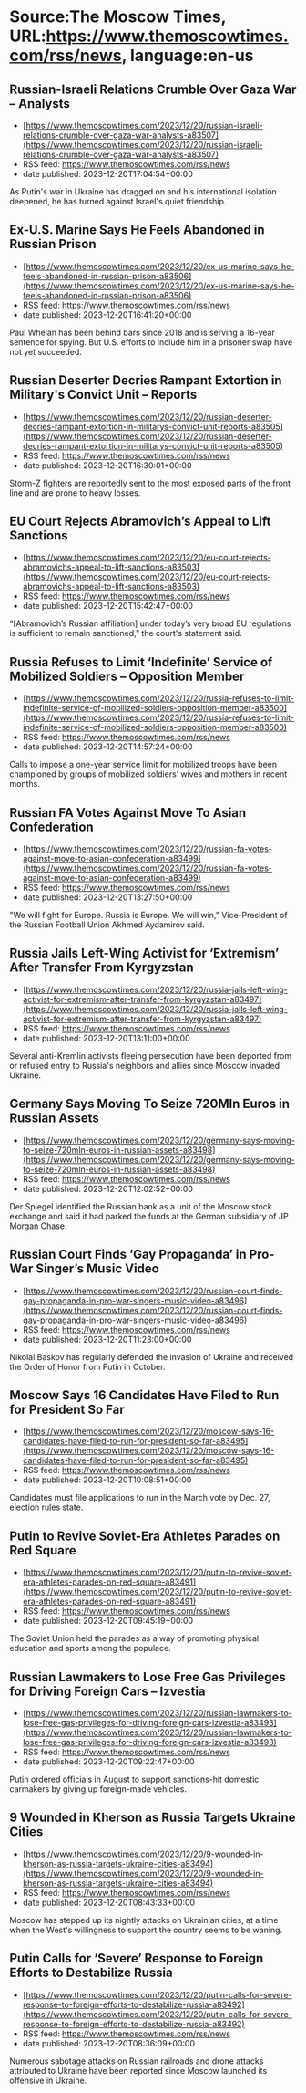 # Source:The Moscow Times, URL:https://www.themoscowtimes.com/rss/news, language:en-us

## Russian-Israeli Relations Crumble Over Gaza War – Analysts
 - [https://www.themoscowtimes.com/2023/12/20/russian-israeli-relations-crumble-over-gaza-war-analysts-a83507](https://www.themoscowtimes.com/2023/12/20/russian-israeli-relations-crumble-over-gaza-war-analysts-a83507)
 - RSS feed: https://www.themoscowtimes.com/rss/news
 - date published: 2023-12-20T17:04:54+00:00

As Putin's war in Ukraine has dragged on and his international isolation deepened, he has turned against Israel's quiet friendship.

## Ex-U.S. Marine Says He Feels Abandoned in Russian Prison
 - [https://www.themoscowtimes.com/2023/12/20/ex-us-marine-says-he-feels-abandoned-in-russian-prison-a83506](https://www.themoscowtimes.com/2023/12/20/ex-us-marine-says-he-feels-abandoned-in-russian-prison-a83506)
 - RSS feed: https://www.themoscowtimes.com/rss/news
 - date published: 2023-12-20T16:41:20+00:00

Paul Whelan has been behind bars since 2018 and is serving a 16-year sentence for spying. But U.S. efforts to include him in a prisoner swap have not yet succeeded.

## Russian Deserter Decries Rampant Extortion in Military's Convict Unit – Reports
 - [https://www.themoscowtimes.com/2023/12/20/russian-deserter-decries-rampant-extortion-in-militarys-convict-unit-reports-a83505](https://www.themoscowtimes.com/2023/12/20/russian-deserter-decries-rampant-extortion-in-militarys-convict-unit-reports-a83505)
 - RSS feed: https://www.themoscowtimes.com/rss/news
 - date published: 2023-12-20T16:30:01+00:00

Storm-Z fighters are reportedly sent to the most exposed parts of the front line and are prone to heavy losses.

## EU Court Rejects Abramovich’s Appeal to Lift Sanctions
 - [https://www.themoscowtimes.com/2023/12/20/eu-court-rejects-abramovichs-appeal-to-lift-sanctions-a83503](https://www.themoscowtimes.com/2023/12/20/eu-court-rejects-abramovichs-appeal-to-lift-sanctions-a83503)
 - RSS feed: https://www.themoscowtimes.com/rss/news
 - date published: 2023-12-20T15:42:47+00:00

“[Abramovich’s Russian affiliation] under today’s very broad EU regulations is sufficient to remain sanctioned,” the court's statement said.

## Russia Refuses to Limit ‘Indefinite’ Service of Mobilized Soldiers – Opposition Member
 - [https://www.themoscowtimes.com/2023/12/20/russia-refuses-to-limit-indefinite-service-of-mobilized-soldiers-opposition-member-a83500](https://www.themoscowtimes.com/2023/12/20/russia-refuses-to-limit-indefinite-service-of-mobilized-soldiers-opposition-member-a83500)
 - RSS feed: https://www.themoscowtimes.com/rss/news
 - date published: 2023-12-20T14:57:24+00:00

Calls to impose a one-year service limit for mobilized troops have been championed by groups of mobilized soldiers’ wives and mothers in recent months.

## Russian FA Votes Against Move To Asian Confederation
 - [https://www.themoscowtimes.com/2023/12/20/russian-fa-votes-against-move-to-asian-confederation-a83499](https://www.themoscowtimes.com/2023/12/20/russian-fa-votes-against-move-to-asian-confederation-a83499)
 - RSS feed: https://www.themoscowtimes.com/rss/news
 - date published: 2023-12-20T13:27:50+00:00

"We will fight for Europe. Russia is Europe. We will win," Vice-President of the Russian Football Union Akhmed Aydamirov said.

## Russia Jails Left-Wing Activist for ‘Extremism’ After Transfer From Kyrgyzstan
 - [https://www.themoscowtimes.com/2023/12/20/russia-jails-left-wing-activist-for-extremism-after-transfer-from-kyrgyzstan-a83497](https://www.themoscowtimes.com/2023/12/20/russia-jails-left-wing-activist-for-extremism-after-transfer-from-kyrgyzstan-a83497)
 - RSS feed: https://www.themoscowtimes.com/rss/news
 - date published: 2023-12-20T13:11:00+00:00

Several anti-Kremlin activists fleeing persecution have been deported from or refused entry to Russia's neighbors and allies since Moscow invaded Ukraine.

## Germany Says Moving To Seize 720Mln Euros in Russian Assets
 - [https://www.themoscowtimes.com/2023/12/20/germany-says-moving-to-seize-720mln-euros-in-russian-assets-a83498](https://www.themoscowtimes.com/2023/12/20/germany-says-moving-to-seize-720mln-euros-in-russian-assets-a83498)
 - RSS feed: https://www.themoscowtimes.com/rss/news
 - date published: 2023-12-20T12:02:52+00:00

Der Spiegel identified the Russian bank as a unit of the Moscow stock exchange and said it had parked the funds at the German subsidiary of JP Morgan Chase.

## Russian Court Finds ‘Gay Propaganda’ in Pro-War Singer’s Music Video
 - [https://www.themoscowtimes.com/2023/12/20/russian-court-finds-gay-propaganda-in-pro-war-singers-music-video-a83496](https://www.themoscowtimes.com/2023/12/20/russian-court-finds-gay-propaganda-in-pro-war-singers-music-video-a83496)
 - RSS feed: https://www.themoscowtimes.com/rss/news
 - date published: 2023-12-20T11:23:00+00:00

Nikolai Baskov has regularly defended the invasion of Ukraine and received the Order of Honor from Putin in October.

## Moscow Says 16 Candidates Have Filed to Run for President So Far
 - [https://www.themoscowtimes.com/2023/12/20/moscow-says-16-candidates-have-filed-to-run-for-president-so-far-a83495](https://www.themoscowtimes.com/2023/12/20/moscow-says-16-candidates-have-filed-to-run-for-president-so-far-a83495)
 - RSS feed: https://www.themoscowtimes.com/rss/news
 - date published: 2023-12-20T10:08:51+00:00

Candidates must file applications to run in the March vote by Dec. 27, election rules state.

## Putin to Revive Soviet-Era Athletes Parades on Red Square
 - [https://www.themoscowtimes.com/2023/12/20/putin-to-revive-soviet-era-athletes-parades-on-red-square-a83491](https://www.themoscowtimes.com/2023/12/20/putin-to-revive-soviet-era-athletes-parades-on-red-square-a83491)
 - RSS feed: https://www.themoscowtimes.com/rss/news
 - date published: 2023-12-20T09:45:19+00:00

The Soviet Union held the parades as a way of promoting physical education and sports among the populace.

## Russian Lawmakers to Lose Free Gas Privileges for Driving Foreign Cars – Izvestia
 - [https://www.themoscowtimes.com/2023/12/20/russian-lawmakers-to-lose-free-gas-privileges-for-driving-foreign-cars-izvestia-a83493](https://www.themoscowtimes.com/2023/12/20/russian-lawmakers-to-lose-free-gas-privileges-for-driving-foreign-cars-izvestia-a83493)
 - RSS feed: https://www.themoscowtimes.com/rss/news
 - date published: 2023-12-20T09:22:47+00:00

Putin ordered officials in August to support sanctions-hit domestic carmakers by giving up foreign-made vehicles.

## 9 Wounded in Kherson as Russia Targets Ukraine Cities
 - [https://www.themoscowtimes.com/2023/12/20/9-wounded-in-kherson-as-russia-targets-ukraine-cities-a83494](https://www.themoscowtimes.com/2023/12/20/9-wounded-in-kherson-as-russia-targets-ukraine-cities-a83494)
 - RSS feed: https://www.themoscowtimes.com/rss/news
 - date published: 2023-12-20T08:43:33+00:00

Moscow has stepped up its nightly attacks on Ukrainian cities, at a time when the West's willingness to support the country seems to be waning.

## Putin Calls for ‘Severe’ Response to Foreign Efforts to Destabilize Russia
 - [https://www.themoscowtimes.com/2023/12/20/putin-calls-for-severe-response-to-foreign-efforts-to-destabilize-russia-a83492](https://www.themoscowtimes.com/2023/12/20/putin-calls-for-severe-response-to-foreign-efforts-to-destabilize-russia-a83492)
 - RSS feed: https://www.themoscowtimes.com/rss/news
 - date published: 2023-12-20T08:36:09+00:00

Numerous sabotage attacks on Russian railroads and drone attacks attributed to Ukraine have been reported since Moscow launched its offensive in Ukraine.

